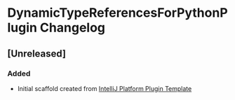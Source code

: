 <!-- Keep a Changelog guide -> https://keepachangelog.com -->

# DynamicTypeReferencesForPythonPlugin Changelog

## [Unreleased]
### Added
- Initial scaffold created from [IntelliJ Platform Plugin Template](https://github.com/JetBrains/intellij-platform-plugin-template)

